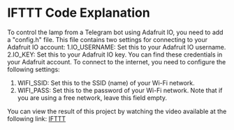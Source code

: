 # IFTTT Code Explanation

To control the lamp from a Telegram bot using Adafruit IO, you need to add a "config.h" file. This file contains two settings for connecting to your Adafruit IO account:
1.IO_USERNAME: Set this to your Adafruit IO username.
2.IO_KEY: Set this to your Adafruit IO key. You can find these credentials in your Adafruit account.
To connect to the internet, you need to configure the following settings:
1. WIFI_SSID: Set this to the SSID (name) of your Wi-Fi network.
2. WIFI_PASS:  Set this to the password of your Wi-Fi network. Note that if you are using a free network, leave this field empty.

You can view the result of this project by watching the video available at the following link: [IFTTT](https://drive.google.com/file/d/1kR-jQqBxqHHnrNbW7FC8FhssVYUxYFt0/view?usp=drive_link)
